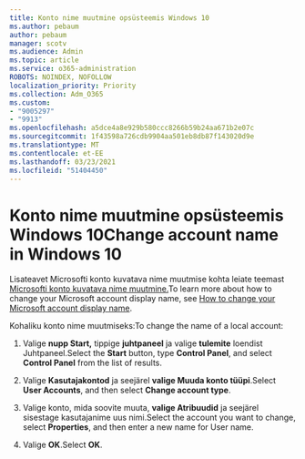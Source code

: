 ```yaml
---
title: Konto nime muutmine opsüsteemis Windows 10
ms.author: pebaum
author: pebaum
manager: scotv
ms.audience: Admin
ms.topic: article
ms.service: o365-administration
ROBOTS: NOINDEX, NOFOLLOW
localization_priority: Priority
ms.collection: Adm_O365
ms.custom:
- "9005297"
- "9913"
ms.openlocfilehash: a5dce4a8e929b580ccc8266b59b24aa671b2e07c
ms.sourcegitcommit: 1f43598a726cdb9904aa501eb8db87f143020d9e
ms.translationtype: MT
ms.contentlocale: et-EE
ms.lasthandoff: 03/23/2021
ms.locfileid: "51404450"
---
```

# <a name="change-account-name-in-windows-10"></a><span data-ttu-id="54411-102">Konto nime muutmine opsüsteemis Windows 10</span><span class="sxs-lookup"><span data-stu-id="54411-102">Change account name in Windows 10</span></span>

<span data-ttu-id="54411-103">Lisateavet Microsofti konto kuvatava nime muutmise kohta leiate teemast [Microsofti konto kuvatava nime muutmine.](https://support.microsoft.com/account-billing/how-to-change-your-microsoft-account-display-name-917b1d70-5915-d04e-243a-a618f96ef1d5)</span><span class="sxs-lookup"><span data-stu-id="54411-103">To learn more about how to change your Microsoft account display name, see [How to change your Microsoft account display name](https://support.microsoft.com/account-billing/how-to-change-your-microsoft-account-display-name-917b1d70-5915-d04e-243a-a618f96ef1d5).</span></span>

<span data-ttu-id="54411-104">Kohaliku konto nime muutmiseks:</span><span class="sxs-lookup"><span data-stu-id="54411-104">To change the name of a local account:</span></span>

1. <span data-ttu-id="54411-105">Valige **nupp Start,** tippige **juhtpaneel** ja valige **tulemite** loendist Juhtpaneel.</span><span class="sxs-lookup"><span data-stu-id="54411-105">Select the **Start** button, type **Control Panel**, and select **Control Panel** from the list of results.</span></span>

1. <span data-ttu-id="54411-106">Valige **Kasutajakontod** ja seejärel **valige Muuda konto tüüpi**.</span><span class="sxs-lookup"><span data-stu-id="54411-106">Select **User Accounts**, and then select **Change account type**.</span></span>

1. <span data-ttu-id="54411-107">Valige konto, mida soovite muuta, **valige Atribuudid** ja seejärel sisestage kasutajanime uus nimi.</span><span class="sxs-lookup"><span data-stu-id="54411-107">Select the account you want to change, select **Properties**, and then enter a new name for User name.</span></span>

1. <span data-ttu-id="54411-108">Valige **OK**.</span><span class="sxs-lookup"><span data-stu-id="54411-108">Select **OK**.</span></span>
